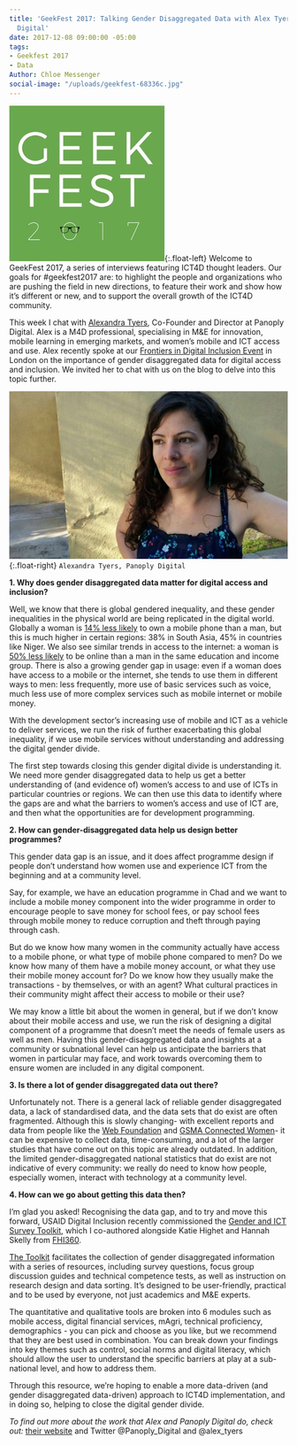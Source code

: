 ```yaml
---
title: 'GeekFest 2017: Talking Gender Disaggregated Data with Alex Tyers, Panoply
  Digital'
date: 2017-12-08 09:00:00 -05:00
tags:
- Geekfest 2017
- Data
Author: Chloe Messenger
social-image: "/uploads/geekfest-68336c.jpg"
---
```


![geekfest-d47647.jpg](/uploads/geekfest-d47647.jpg){:.float-left}
Welcome to GeekFest 2017, a series of interviews featuring ICT4D thought leaders. Our goals for #geekfest2017 are: to highlight the people and organizations who are pushing the field in new directions, to feature their work and show how it’s different or new, and to support the overall growth of the ICT4D community.

This week I chat with [Alexandra Tyers](https://www.panoplydigital.com/our-team/#/alex-tyers-2/), Co-Founder and Director at Panoply Digital. Alex is a M4D professional, specialising in M&E for innovation, mobile learning in emerging markets, and women’s mobile and ICT access and use. Alex recently spoke at our [Frontiers in Digital Inclusion Event](https://dai-global-digital.com/frontiers-in-digital-inclusion-event.html) in London on the importance of gender disaggregated data for digital access and inclusion. We invited her to chat with us on the blog to delve into this topic further.

<!--more-->

![AlexTyers_Headshot_May2017.jpg](/uploads/AlexTyers_Headshot_May2017.jpg){:.float-right}
`Alexandra Tyers, Panoply Digital`

**1. Why does gender disaggregated data matter for digital access and inclusion?**

Well, we know that there is global gendered inequality, and these gender inequalities in the physical world are being replicated in the digital world. Globally a woman is [14% less likely](https://www.gsma.com/mobilefordevelopment/wp-content/uploads/2016/02/GSM0001_03232015_GSMAReport_NEWGRAYS-Web.pdf) to own a mobile phone than a man, but this is much higher in certain regions: 38% in South Asia, 45% in countries like Niger. We also see similar trends in access to the internet: a woman is [50% less likely](http://webfoundation.org/docs/2015/10/womens-rights-online_Report.pdf) to be online than a man in the same education and income group. There is also a growing gender gap in usage: even if a woman does have access to a mobile or the internet, she tends to use them in different ways to men: less frequently, more use of basic services such as voice, much less use of more complex services such as mobile internet or mobile money.

With the development sector’s increasing use of mobile and ICT as a vehicle to deliver services, we run the risk of further exacerbating this global inequality, if we use mobile services without understanding and addressing the digital gender divide.

The first step towards closing this gender digital divide is understanding it. We need more gender disaggregated data to help us get a better understanding of (and evidence of) women’s access to and use of ICTs in particular countries or regions. We can then use this data to identify where the gaps are and what the barriers to women’s access and use of ICT are, and then what the opportunities are for development programming.

**2. How can gender-disaggregated data help us design better programmes?**

This gender data gap is an issue, and it does affect programme design if people don’t understand how women use and experience ICT from the beginning and at a community level.

Say, for example, we have an education programme in Chad and we want to include a mobile money component into the wider programme in order to encourage people to save money for school fees, or pay school fees through mobile money to reduce corruption and theft through paying through cash.

But do we know how many women in the community actually have access to a mobile phone, or what type of mobile phone compared to men? Do we know how many of them have a mobile money account, or what they use their mobile money account for? Do we know how they usually make the transactions - by themselves, or with an agent? What cultural practices in their community might affect their access to mobile or their use?

We may know a little bit about the women in general, but if we don’t know about their mobile access and use, we run the risk of designing a digital component of a programme that doesn’t meet the needs of female users as well as men. Having this gender-disaggregated data and insights at a community or subnational level can help us anticipate the barriers that women in particular may face, and work towards overcoming them to ensure women are included in any digital component.

**3. Is there a lot of gender disaggregated data out there?**

Unfortunately not. There is a general lack of reliable gender disaggregated data, a lack of standardised data, and the data sets that do exist are often fragmented. Although this is slowly changing- with excellent reports and data from people like the [Web Foundation](https://webfoundation.org/) and [GSMA Connected Women](https://www.gsma.com/mobilefordevelopment/programmes/connected-women)- it can be expensive to collect data, time-consuming, and a lot of the larger studies that have come out on this topic are already outdated.  In addition, the limited gender-disaggregated national statistics that do exist are not indicative of every community: we really do need to know how people, especially women,  interact with technology at a community level.

**4. How can we go about getting this data then?**

I’m glad you asked! Recognising the data gap, and to try and move this forward, USAID Digital Inclusion recently commissioned the [Gender and ICT Survey Toolkit](https://www.usaid.gov/sites/default/files/documents/15396/Gender_and_ICT_Toolkit.pdf), which I co-authored alongside Katie Highet and Hannah Skelly from [FHI360](https://www.fhi360.org/).

[The Toolkit](https://dai-global-digital.com/three-key-takeaways-from-usaids-new-gender-and-ict-survey-toolkit.html) facilitates the collection of gender disaggregated information with a series of resources, including survey questions, focus group discussion guides and technical competence tests, as well as instruction on research design and data sorting. It’s designed to be user-friendly, practical and to be used by everyone, not just academics and M&E experts.

The quantitative and qualitative tools are broken into 6 modules such as mobile access, digital financial services, mAgri, technical proficiency, demographics - you can pick and choose as you like, but we recommend that they are best used in combination. You can break down your findings into key themes such as control, social norms and digital literacy, which should allow the user to understand the specific barriers at play at a sub-national level, and how to address them.

Through this resource, we’re hoping to enable a more data-driven (and gender disaggregated data-driven) approach to ICT4D implementation, and in doing so, helping to close the digital gender divide.

*To find out more about the work that Alex and Panoply Digital do, check out:*
[their website](http://www.panoplydigital.com) and Twitter @Panoply_Digital and @alex_tyers